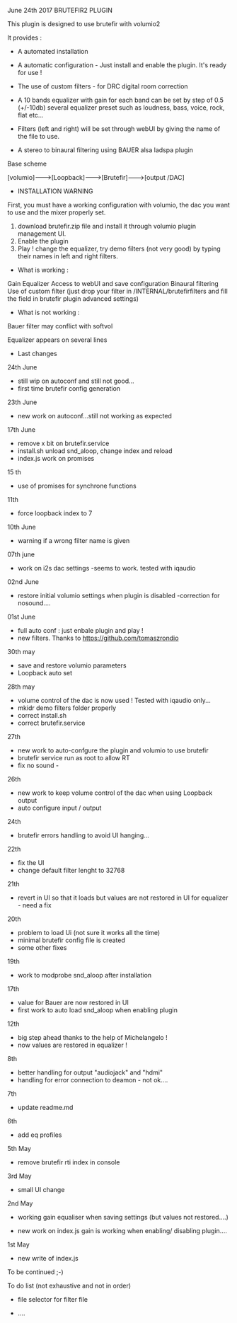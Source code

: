 June 24th 2017
	BRUTEFIR2 PLUGIN



This plugin is designed to use brutefir with volumio2

It provides :
- A automated installation
- A automatic configuration - Just install and enable the plugin. It's ready for use !

- The use of custom filters - for DRC digital room correction

- A 10 bands equalizer
	with gain for each band can be set by step of 0.5 (+/-10db)
	several equalizer preset such as loudness, bass, voice, rock, flat etc...
- Filters (left and right) will be set through webUI by giving the name of the file to use.

- A stereo to binaural filtering using BAUER alsa ladspa plugin



Base scheme

[volumio]--->[Loopback]--->[Brutefir]--->[output /DAC]



- INSTALLATION WARNING 


First, you must have a working configuration with volumio, the dac you want to use and the mixer properly set.

1) download brutefir.zip file and install it through volumio plugin management UI.
2) Enable the plugin
4) Play ! change the equalizer, try demo filters (not very good) by typing their names in left and right filters.


- What is working :


Gain Equalizer
Access to webUI and save configuration
Binaural filtering
Use of custom filter (just drop your filter in /INTERNAL/brutefirfilters and fill the field in brutefir plugin advanced settings) 

- What is not working :

Bauer filter may conflict with softvol

Equalizer appears on several lines


- Last changes

24th June

- still wip on autoconf and still not good...
- first time brutefir config generation

23th June

- new work on autoconf...still not working as expected

17th June

- remove x bit on brutefir.service
- install.sh unload snd_aloop, change index and reload
- index.js work on promises

15 th

- use of promises for synchrone functions

11th

- force loopback index to 7

10th June

- warning if a wrong filter name is given

07th june

- work on i2s dac settings -seems to work. tested with iqaudio

02nd June

- restore initial volumio settings when plugin is disabled
-correction for nosound....

01st June

- full auto conf : just enbale plugin and play ! 
- new filters. Thanks to https://github.com/tomaszrondio

30th may

- save and restore volumio parameters
- Loopback auto set


28th may

- volume control of the dac is now used ! Tested with iqaudio only...
- mkidr demo filters folder properly
- correct install.sh
- correct brutefir.service

27th

- new work to auto-confgure the plugin and volumio to use brutefir
- brutefir service run as root to allow RT
- fix no sound -

26th

- new work to keep volume control of the dac when using Loopback output
- auto configure input / output

24th

- brutefir errors handling to avoid UI hanging...

22th

- fix the UI
- change default filter lenght to 32768

21th

- revert in UI so that it loads but values are not restored in UI for equalizer - need a fix

20th

- problem to load Ui (not sure it works all the time)
- minimal brutefir config file is created
- some other fixes

19th

- work to modprobe snd_aloop after installation

17th

- value for Bauer are now restored in UI
- first work to auto load snd_aloop when enabling plugin

12th

- big step ahead thanks to the help of Michelangelo ! 
- now values are restored in equalizer !

8th


- better handling for output "audiojack" and "hdmi"
- handling for error connection to deamon - not ok....

7th

- update readme.md

6th

- add eq profiles

5th May

- remove brutefir rti index in console

3rd May

- small UI change

2nd May

- working gain equaliser when saving settings (but values not restored....)

- new work on index.js gain is working when enabling/ disabling plugin....

1st May

- new write of index.js

To be continued ;-)

To do list (not exhaustive and not in order)

- file selector for filter file

- ....